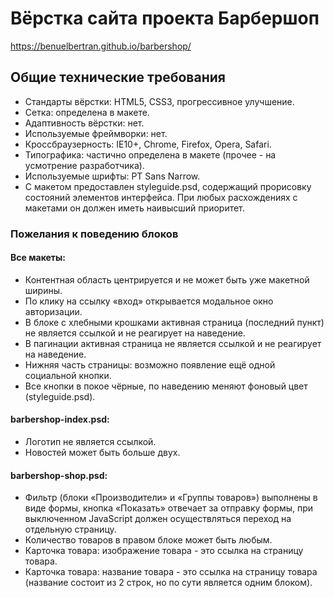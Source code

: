 # Вёрстка сайта проекта Барбершоп
https://benuelbertran.github.io/barbershop/

## Общие технические требования

* Стандарты вёрстки: HTML5, CSS3, прогрессивное улучшение.
* Сетка: определена в макете.
* Адаптивность вёрстки: нет.
* Используемые фреймворки: нет.
* Кроссбраузерность: IE10+, Chrome, Firefox, Opera, Safari.
* Типографика: частично определена в макете (прочее - на усмотрение разработчика).
* Используемые шрифты: PT Sans Narrow.
* С макетом предоставлен styleguide.psd, содержащий прорисовку состояний элементов интерфейса. При любых расхождениях с макетами он должен иметь наивысший приоритет.

### Пожелания к поведению блоков

#### Все макеты:

* Контентная область центрируется и не может быть уже макетной ширины.
* По клику на ссылку «вход» открывается модальное окно авторизации.
* В блоке с хлебными крошками активная страница (последний пункт) не является ссылкой и не реагирует на наведение.
* В пагинации активная страница не является ссылкой и не реагирует на наведение.
* Нижняя часть страницы: возможно появление ещё одной социальной кнопки.
* Все кнопки в покое чёрные, по наведению меняют фоновый цвет (styleguide.psd).

#### barbershop-index.psd:

* Логотип не является ссылкой.
* Новостей может быть больше двух.

#### barbershop-shop.psd:

* Фильтр (блоки «Производители» и «Группы товаров») выполнены в виде формы, кнопка «Показать» отвечает за отправку формы, при выключенном JavaScript должен осуществляться переход на отдельную страницу.
* Количество товаров в правом блоке может быть любым.
* Карточка товара: изображение товара - это ссылка на страницу товара.
* Карточка товара: название товара - это ссылка на страницу товара (название состоит из 2 строк, но по сути является одним блоком).
